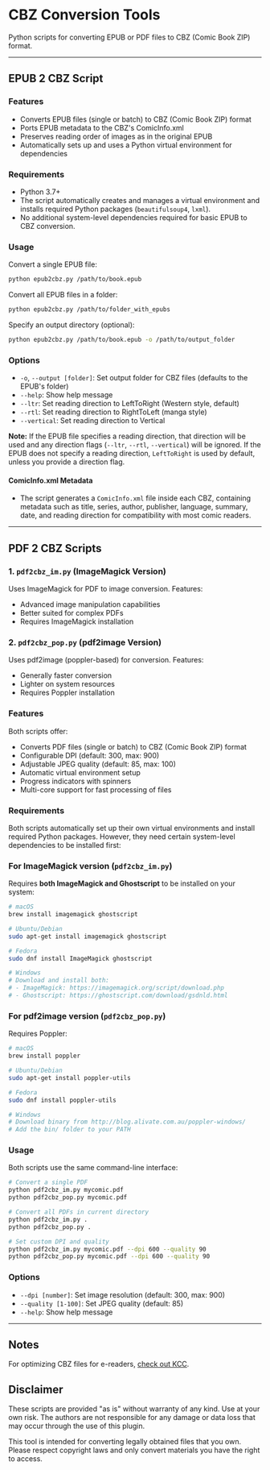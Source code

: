 # CBZ Conversion Tools

Python scripts for converting EPUB or PDF files to CBZ (Comic Book ZIP) format.

---

## EPUB 2 CBZ Script

### Features
- Converts EPUB files (single or batch) to CBZ (Comic Book ZIP) format
- Ports EPUB metadata to the CBZ's ComicInfo.xml 
- Preserves reading order of images as in the original EPUB
- Automatically sets up and uses a Python virtual environment for dependencies

### Requirements
- Python 3.7+
- The script automatically creates and manages a virtual environment and installs required Python packages (`beautifulsoup4`, `lxml`).
- No additional system-level dependencies required for basic EPUB to CBZ conversion.

### Usage
Convert a single EPUB file:
```bash
python epub2cbz.py /path/to/book.epub
```

Convert all EPUB files in a folder:
```bash
python epub2cbz.py /path/to/folder_with_epubs
```

Specify an output directory (optional):
```bash
python epub2cbz.py /path/to/book.epub -o /path/to/output_folder
```

### Options
- `-o`, `--output [folder]`: Set output folder for CBZ files (defaults to the EPUB's folder)
- `--help`: Show help message  
- `--ltr`: Set reading direction to LeftToRight (Western style, default)
- `--rtl`: Set reading direction to RightToLeft (manga style)
- `--vertical`: Set reading direction to Vertical
  
__Note:__ If the EPUB file specifies a reading direction, that direction will be used and any direction flags (`--ltr`, `--rtl`, `--vertical`) will be ignored. If the EPUB does not specify a reading direction, `LeftToRight` is used by default, unless you provide a direction flag.

#### ComicInfo.xml Metadata
- The script generates a `ComicInfo.xml` file inside each CBZ, containing metadata such as title, series, author, publisher, language, summary, date, and reading direction for compatibility with most comic readers.

---

## PDF 2 CBZ Scripts

### 1. `pdf2cbz_im.py` (ImageMagick Version)
Uses ImageMagick for PDF to image conversion. Features:
- Advanced image manipulation capabilities
- Better suited for complex PDFs
- Requires ImageMagick installation

### 2. `pdf2cbz_pop.py` (pdf2image Version)
Uses pdf2image (poppler-based) for conversion. Features:
- Generally faster conversion
- Lighter on system resources
- Requires Poppler installation

### Features
Both scripts offer:
- Converts PDF files (single or batch) to CBZ (Comic Book ZIP) format
- Configurable DPI (default: 300, max: 900)
- Adjustable JPEG quality (default: 85, max: 100)
- Automatic virtual environment setup
- Progress indicators with spinners
- Multi-core support for fast processing of files

### Requirements
Both scripts automatically set up their own virtual environments and install required Python packages. However, they need certain system-level dependencies to be installed first:

### For ImageMagick version (`pdf2cbz_im.py`)
Requires **both ImageMagick and Ghostscript** to be installed on your system:

```bash
# macOS
brew install imagemagick ghostscript

# Ubuntu/Debian
sudo apt-get install imagemagick ghostscript

# Fedora
sudo dnf install ImageMagick ghostscript

# Windows
# Download and install both:
# - ImageMagick: https://imagemagick.org/script/download.php
# - Ghostscript: https://ghostscript.com/download/gsdnld.html
```

### For pdf2image version (`pdf2cbz_pop.py`)
Requires Poppler:
```bash
# macOS
brew install poppler

# Ubuntu/Debian
sudo apt-get install poppler-utils

# Fedora
sudo dnf install poppler-utils

# Windows
# Download binary from http://blog.alivate.com.au/poppler-windows/
# Add the bin/ folder to your PATH
```

### Usage

Both scripts use the same command-line interface:

```bash
# Convert a single PDF
python pdf2cbz_im.py mycomic.pdf
python pdf2cbz_pop.py mycomic.pdf

# Convert all PDFs in current directory
python pdf2cbz_im.py .
python pdf2cbz_pop.py .

# Set custom DPI and quality
python pdf2cbz_im.py mycomic.pdf --dpi 600 --quality 90
python pdf2cbz_pop.py mycomic.pdf --dpi 600 --quality 90
```

### Options

- `--dpi [number]`: Set image resolution (default: 300, max: 900)
- `--quality [1-100]`: Set JPEG quality (default: 85)
- `--help`: Show help message

---

## Notes

For optimizing CBZ files for e-readers, [check out KCC][1].

## Disclaimer

These scripts are provided "as is" without warranty of any kind. Use at your own risk. The authors are not responsible for any damage or data loss that may occur through the use of this plugin.

This tool is intended for converting legally obtained files that you own. Please respect copyright laws and only convert materials you have the right to access.

[1]:	https://github.com/ciromattia/kcc